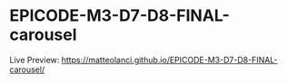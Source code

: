 # EPICODE-M3-D7-D8-FINAL-carousel

Live Preview: https://matteolanci.github.io/EPICODE-M3-D7-D8-FINAL-carousel/
